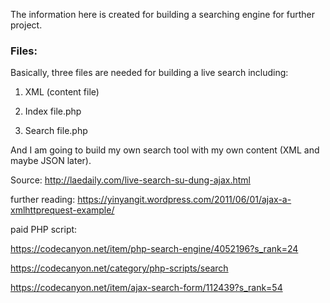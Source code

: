 
The information here is created for building a searching engine for further project.

### Files:

Basically, three files are needed for building a live search including:

1) XML (content file) 

2) Index file.php 

3) Search file.php

And I am going to build my own search tool with my own content (XML and maybe JSON later).

Source: http://laedaily.com/live-search-su-dung-ajax.html

further reading: https://yinyangit.wordpress.com/2011/06/01/ajax-a-xmlhttprequest-example/

paid PHP script:

https://codecanyon.net/item/php-search-engine/4052196?s_rank=24


https://codecanyon.net/category/php-scripts/search

https://codecanyon.net/item/ajax-search-form/112439?s_rank=54
